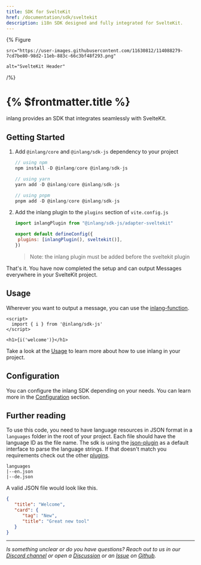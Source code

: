 ```yaml
---
title: SDK for SvelteKit
href: /documentation/sdk/sveltekit
description: i18n SDK designed and fully integrated for SvelteKit.
---
```


{% Figure

    src="https://user-images.githubusercontent.com/11630812/114088279-7cd7be80-98d2-11eb-883c-66c3bf48f293.png"

    alt="SvelteKit Header"

/%}

# {% $frontmatter.title %}

inlang provides an SDK that integrates seamlessly with SvelteKit.

## Getting Started

1. Add `@inlang/core` and `@inlang/sdk-js` dependency to your project

   ```js
   // using npm
   npm install -D @inlang/core @inlang/sdk-js

   // using yarn
   yarn add -D @inlang/core @inlang/sdk-js

   // using pnpm
   pnpm add -D @inlang/core @inlang/sdk-js
   ```

2. Add the inlang plugin to the `plugins` section of `vite.config.js`

   ```js
   import inlangPlugin from "@inlang/sdk-js/adapter-sveltekit"

   export default defineConfig({
   	plugins: [inlangPlugin(), sveltekit()],
   })
   ```

   > Note: the inlang plugin must be added before the sveltekit plugin

That's it. You have now completed the setup and can output Messages everywhere in your SvelteKit project.

## Usage

Wherever you want to output a message, you can use the [inlang-function](/documentation/sdk/usage#inlang-function).

```svelte
<script>
  import { i } from '@inlang/sdk-js'
</script>

<h1>{i('welcome')}</h1>
```

Take a look at the [Usage](/documentation/sdk/usage) to learn more about how to use inlang in your project.

## Configuration

You can configure the inlang SDK depending on your needs. You can learn more in the [Configuration](/documentation/sdk/configuration) section.

## Further reading

To use this code, you need to have language resources in JSON format in a `languages` folder in the root of your project. Each file should have the language ID as the file name. The sdk is using the [json-plugin](https://github.com/samuelstroschein/inlang-plugin-json) as a default interface to parse the language strings. If that doesn't match you requirements check out the other [plugins](https://inlang.com/documentation/plugins).

```
languages
|--en.json
|--de.json
```

A valid JSON file would look like this.

```JSON
{
   "title": "Welcome",
   "card": {
      "tag": "New",
      "title": "Great new tool"
   }
}
```

---

_Is something unclear or do you have questions? Reach out to us in our [Discord channel](https://discord.gg/9vUg7Rr) or open a [Discussion](https://github.com/inlang/inlang/discussions) or an [Issue](https://github.com/inlang/inlang/issues) on [Github](https://github.com/inlang/inlang)._
